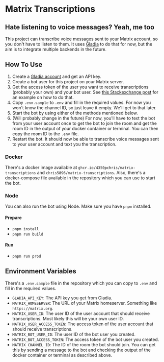# Matrix Transcriptions

## Hate listening to voice messages? Yeah, me too

This project can transcribe voice messages sent to your Matrix account, so you don't have to listen to them. It uses [Gladia](https://app.gladia.io) to do that for now, but the aim is to integrate multiple backends in the future.

## How To Use

1. Create a [Gladia account](https://app.gladia.io) and get an API key.
2. Create a bot user for this project on your Matrix server.
3. Get the access token of the user you want to receive transcriptions (probably your own) and your bot user. See [this Stackexchange post](https://webapps.stackexchange.com/questions/131056/how-to-get-an-access-token-for-element-riot-matrix) for an example on how to do that.
4. Copy `.env.sample` to `.env` and fill in the required values. For now you won't know the channel ID, so just leave it empty. We'll get to that later.
5. Start the bot by using either of the methods mentioned below.
6. (Will probably change in the future) For now, you'll have to text the bot from your user account once to get the bot to join the room and get the room ID in the output of your docker container or terminal. You can then copy the room ID to the `.env` file.
7. Restart the bot. It should now be able to transcribe voice messages sent to your user account and text you the transcription.

### Docker

There's a docker image available at `ghcr.io/4350pchris/matrix-transcriptions` and `chris5896/matrix-transcriptions`. Also, there's a docker-compose file available in the repository which you can use to start the bot.

### Node

You can also run the bot using Node. Make sure you have `pnpm` installed.

#### Prepare

* `pnpm install`
* `pnpm run build`

#### Run

* `pnpm run prod`

## Environment Variables

There's a `.env.sample` file in the repository which you can copy to `.env` and fill in the required values.

* `GLADIA_API_KEY`: The API key you get from Gladia.
* `MATRIX_HOMESERVER`: The URL of your Matrix homeserver. Something like `https://matrix.org`.
* `MATRIX_USER_ID`: The user ID of the user account that should receive transcriptions. Most likely this will be your own user ID.
* `MATRIX_USER_ACCESS_TOKEN`: The access token of the user account that should receive transcriptions.
* `MATRIX_BOT_USER_ID`: The user ID of the bot user you created.
* `MATRIX_BOT_ACCESS_TOKEN`: The access token of the bot user you created.
* `MATRIX_CHANNEL_ID`: The ID of the room the bot should join. You can get this by sending a message to the bot and checking the output of the docker container or terminal as described above.
